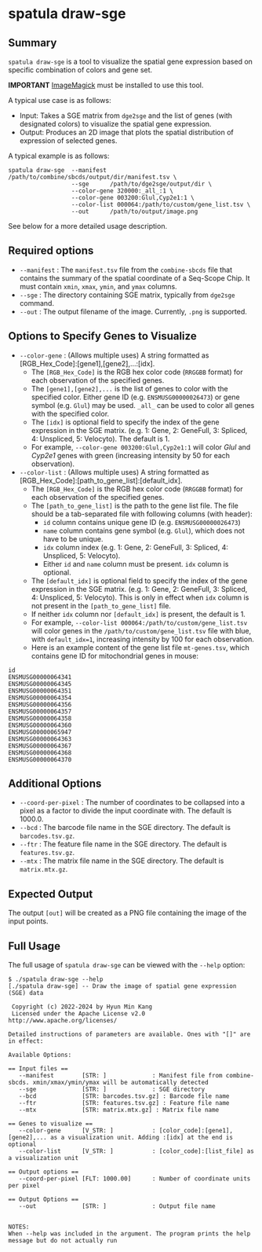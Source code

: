 # spatula draw-sge

## Summary 

`spatula draw-sge` is a tool to visualize the spatial gene expression based on specific combination of colors and gene set. 

**IMPORTANT** [ImageMagick](https://imagemagick.org/script/download.php) must be installed to use this tool.

A typical use case is as follows:

* Input: Takes a SGE matrix from `dge2sge` and the list of genes (with designated colors) to visualize the spatial gene expression.
* Output: Produces an 2D image that plots the spatial distribution of expression of selected genes.

A typical example is as follows:

```
spatula draw-sge  --manifest /path/to/combine/sbcds/output/dir/manifest.tsv \
                  --sge      /path/to/dge2sge/output/dir \
                  --color-gene 320000:_all_:1 \ 
                  --color-gene 003200:Glul,Cyp2e1:1 \
                  --color-list 000064:/path/to/custom/gene_list.tsv \
                  --out      /path/to/output/image.png                
```

See below for a more detailed usage description.

## Required options

* `--manifest` : The `manifest.tsv` file from the `combine-sbcds` file that contains the summary of the spatial coordinate of a Seq-Scope Chip. It must contain `xmin`, `xmax`, `ymin`, and `ymax` columns.
* `--sge` : The directory containing SGE matrix, typically from `dge2sge` command.
* `--out` : The output filename of the image. Currently, `.png` is supported. 

## Options to Specify Genes to Visualize

* `--color-gene` : (Allows multiple uses) A string formatted as [RGB_Hex_Code]:[gene1],[gene2],...:[idx]. 
    - The `[RGB_Hex_Code]` is the RGB hex color code (`RRGGBB` format) for each observation of the specified genes.
    - The `[gene1],[gene2],...` is the list of genes to color with the specified color. Either gene ID (e.g. `ENSMUSG00000026473`) or gene symbol (e.g. `Glul`) may be used. `_all_` can be used to color all genes with the specified color.
    - The `[idx]` is optional field to specify the index of the gene expression in the SGE matrix. (e.g. 1: Gene, 2: GeneFull, 3: Spliced, 4: Unspliced, 5: Velocyto). The default is 1.
    - For example, `--color-gene 003200:Glul,Cyp2e1:1` will color *Glul* and *Cyp2e1* genes with green (increasing intensity by 50 for each observation).
* `--color-list` : (Allows multiple uses) A string formatted as [RGB_Hex_Code]:[path_to_gene_list]:[default_idx].
    - The `[RGB_Hex_Code]` is the RGB hex color code (`RRGGBB` format) for each observation of the specified genes.
    - The `[path_to_gene_list]` is the path to the gene list file. The file should be a tab-separated file with following columns (with header):
        - `id` column contains unique gene ID (e.g. `ENSMUSG00000026473`)
        - `name` column contains gene symbol (e.g. `Glul`), which does not have to be unique.
        - `idx` column index (e.g. 1: Gene, 2: GeneFull, 3: Spliced, 4: Unspliced, 5: Velocyto).
        - Either `id` and `name` column must be present. `idx` column is optional.
    - The `[default_idx]` is optional field to specify the index of the gene expression in the SGE matrix. (e.g. 1: Gene, 2: GeneFull, 3: Spliced, 4: Unspliced, 5: Velocyto). This is only in effect when `idx` column is not present in the `[path_to_gene_list]` file.
    - If neither `idx` column nor `[default_idx]` is present, the default is 1.
    - For example, `--color-list 000064:/path/to/custom/gene_list.tsv` will color genes in the `/path/to/custom/gene_list.tsv` file with blue, with `default_idx=1`, increasing intensity by 100 for each observation.
    - Here is an example content of the gene list file `mt-genes.tsv`, which contains gene ID for mitochondrial genes in mouse:
```
id
ENSMUSG00000064341
ENSMUSG00000064345
ENSMUSG00000064351
ENSMUSG00000064354
ENSMUSG00000064356
ENSMUSG00000064357
ENSMUSG00000064358
ENSMUSG00000064360
ENSMUSG00000065947
ENSMUSG00000064363
ENSMUSG00000064367
ENSMUSG00000064368
ENSMUSG00000064370
```

## Additional Options

* `--coord-per-pixel` : The number of coordinates to be collapsed into a pixel as a factor to divide the input coordinate with. The default is 1000.0.
* `--bcd` : The barcode file name in the SGE directory. The default is `barcodes.tsv.gz`.
* `--ftr` : The feature file name in the SGE directory. The default is `features.tsv.gz`.
* `--mtx` : The matrix file name in the SGE directory. The default is `matrix.mtx.gz`.

## Expected Output

The output `[out]` will be created as a PNG file containing the image of the input points.

## Full Usage 

The full usage of `spatula draw-sge` can be viewed with the `--help` option:

```
$ ./spatula draw-sge --help
[./spatula draw-sge] -- Draw the image of spatial gene expression (SGE) data

 Copyright (c) 2022-2024 by Hyun Min Kang
 Licensed under the Apache License v2.0 http://www.apache.org/licenses/

Detailed instructions of parameters are available. Ones with "[]" are in effect:

Available Options:

== Input files ==
   --manifest        [STR: ]             : Manifest file from combine-sbcds. xmin/xmax/ymin/ymax will be automatically detected
   --sge             [STR: ]             : SGE directory
   --bcd             [STR: barcodes.tsv.gz] : Barcode file name
   --ftr             [STR: features.tsv.gz] : Feature file name
   --mtx             [STR: matrix.mtx.gz] : Matrix file name

== Genes to visualize ==
   --color-gene      [V_STR: ]           : [color_code]:[gene1],[gene2],... as a visualization unit. Adding :[idx] at the end is optional
   --color-list      [V_STR: ]           : [color_code]:[list_file] as a visualization unit

== Output options ==
   --coord-per-pixel [FLT: 1000.00]      : Number of coordinate units per pixel

== Output Options ==
   --out             [STR: ]             : Output file name


NOTES:
When --help was included in the argument. The program prints the help message but do not actually run
```
